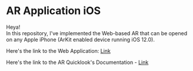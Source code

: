 # AR Application iOS

Heya! <br>
In this repository, I've implemented the Web-based AR that can be opened on any Apple iPhone (ArKit enabled device running iOS 12.0). <br>

Here's the link to the Web Application: [Link](https://61fb6aa93442ed1538f8e192--dazzling-mirzakhani-4d1fa0.netlify.app/)


Here's the link to the AR Quicklook's Documentation - [Link](https://www.raywenderlich.com/books/apple-augmented-reality-by-tutorials/v1.0/chapters/2-ar-quick-look)
